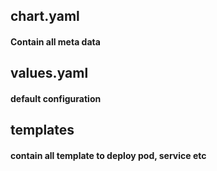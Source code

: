 ## chart.yaml
#### Contain all meta data
## values.yaml
#### default configuration
## templates
#### contain all template to deploy pod, service etc
